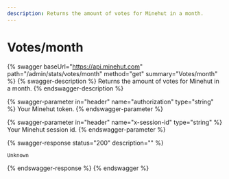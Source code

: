 ```yaml
---
description: Returns the amount of votes for Minehut in a month.
---
```


# Votes/month

{% swagger baseUrl="https://api.minehut.com" path="/admin/stats/votes/month" method="get" summary="Votes/month" %}
{% swagger-description %}
Returns the amount of votes for Minehut in a month.
{% endswagger-description %}

{% swagger-parameter in="header" name="authorization" type="string" %}
Your Minehut token.
{% endswagger-parameter %}

{% swagger-parameter in="header" name="x-session-id" type="string" %}
Your Minehut session id.
{% endswagger-parameter %}

{% swagger-response status="200" description="" %}
```
Unknown
```
{% endswagger-response %}
{% endswagger %}
